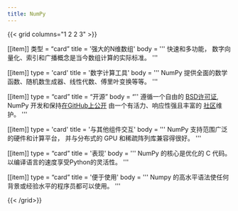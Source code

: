 ```yaml
---
title: NumPy
---
```


{{< grid columns="1 2 2 3" >}}

[[item]]
类型 = “card”
title = '强大的N维数组'
body = '''
快速和多功能， 数字向量化、索引和广播概念是当今数组计算的实际标准。
'''

[[item]]
type = 'card'
title = '数字计算工具'
body = '''
NumPy 提供全面的数学函数、随机数生成器、线性代数、傅里叶变换等等。
'''

[[item]]
type = “card”
title = “开源”
body = “''
遵循一个自由的 [BSD许可证](https://github.com/numpy/numpy/blob/main/LICENSE.txt), NumPy 开发和保持[在GitHub上公开](https://github.com/numpy/numpy) 由一个有活力、响应性强且丰富的 [社区](/community)维护。
'''

[[item]]
type = 'card'
title = '与其他组件交互'
body = '''
NumPy 支持范围广泛的硬件和计算平台， 并与分布式的 GPU 和稀疏阵列库兼容得很好。
'''

[[item]]
type = “card”
title = '表现'
body = '''
NumPy 的核心是优化的 C 代码。 以编译语言的速度享受Python的灵活性。
'''

[[item]]
type = “card”
title = '便于使用'
body = '''
Numpy 的高水平语法使任何背景或经验水平的程序员都可以使用。
'''

{{< /grid>}}
